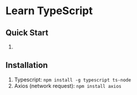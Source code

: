 # Learn TypeScript

## Quick Start

1.

## Installation

1. Typescript: `npm install -g typescript ts-node`
1. Axios (network request): `npm install axios`
